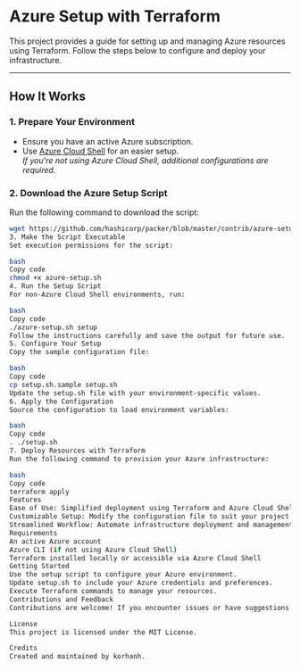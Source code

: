 # Azure Setup with Terraform

This project provides a guide for setting up and managing Azure resources using Terraform. Follow the steps below to configure and deploy your infrastructure.

---

## How It Works

### 1. Prepare Your Environment
- Ensure you have an active Azure subscription.
- Use [Azure Cloud Shell](https://docs.microsoft.com/en-us/azure/cloud-shell/features) for an easier setup.  
  _If you're not using Azure Cloud Shell, additional configurations are required._

### 2. Download the Azure Setup Script
Run the following command to download the script:
```bash
wget https://github.com/hashicorp/packer/blob/master/contrib/azure-setup.sh
3. Make the Script Executable
Set execution permissions for the script:

bash
Copy code
chmod +x azure-setup.sh
4. Run the Setup Script
For non-Azure Cloud Shell environments, run:

bash
Copy code
./azure-setup.sh setup
Follow the instructions carefully and save the output for future use.
5. Configure Your Setup
Copy the sample configuration file:

bash
Copy code
cp setup.sh.sample setup.sh
Update the setup.sh file with your environment-specific values.
6. Apply the Configuration
Source the configuration to load environment variables:

bash
Copy code
. ./setup.sh
7. Deploy Resources with Terraform
Run the following command to provision your Azure infrastructure:

bash
Copy code
terraform apply
Features
Ease of Use: Simplified deployment using Terraform and Azure Cloud Shell.
Customizable Setup: Modify the configuration file to suit your project needs.
Streamlined Workflow: Automate infrastructure deployment and management effortlessly.
Requirements
An active Azure account
Azure CLI (if not using Azure Cloud Shell)
Terraform installed locally or accessible via Azure Cloud Shell
Getting Started
Use the setup script to configure your Azure environment.
Update setup.sh to include your Azure credentials and preferences.
Execute Terraform commands to manage your resources.
Contributions and Feedback
Contributions are welcome! If you encounter issues or have suggestions for improvement, feel free to open an issue or submit a pull request.

License
This project is licensed under the MIT License.

Credits
Created and maintained by korhanh.
